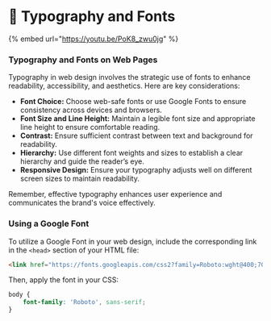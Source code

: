 # 🔡 Typography and Fonts

{% embed url="https://youtu.be/PoK8_zwu0jg" %}

### Typography and Fonts on Web Pages

Typography in web design involves the strategic use of fonts to enhance readability, accessibility, and aesthetics. Here are key considerations:

* **Font Choice:** Choose web-safe fonts or use Google Fonts to ensure consistency across devices and browsers.
* **Font Size and Line Height:** Maintain a legible font size and appropriate line height to ensure comfortable reading.
* **Contrast:** Ensure sufficient contrast between text and background for readability.
* **Hierarchy:** Use different font weights and sizes to establish a clear hierarchy and guide the reader’s eye.
* **Responsive Design:** Ensure your typography adjusts well on different screen sizes to maintain readability.

Remember, effective typography enhances user experience and communicates the brand's voice effectively.

### Using a Google Font

To utilize a Google Font in your web design, include the corresponding link in the `<head>` section of your HTML file:

```html
<link href="https://fonts.googleapis.com/css2?family=Roboto:wght@400;700&display=swap" rel="stylesheet">
```

Then, apply the font in your CSS:

```css
body {
    font-family: 'Roboto', sans-serif;
}
```
